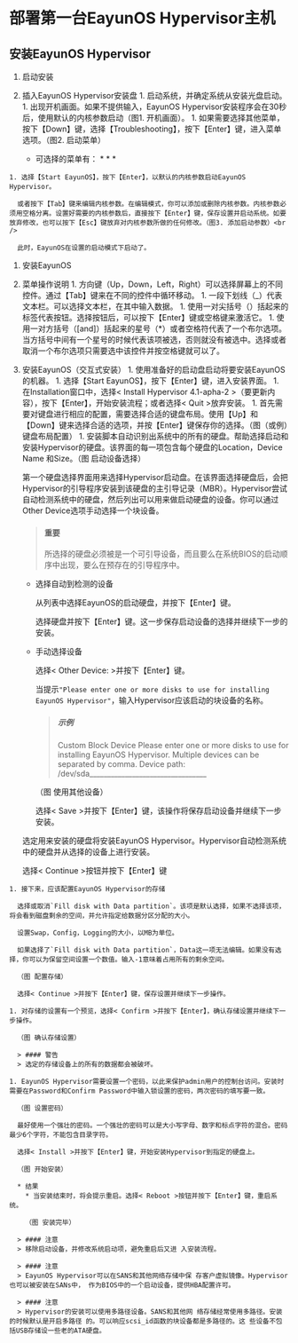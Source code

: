 # 部署第一台EayunOS Hypervisor主机
## 安装EayunOS Hypervisor
1. 启动安装
  1. 插入EayunOS Hypervisor安装盘
    1. 启动系统，并确定系统从安装光盘启动。
    1. 出现开机画面。如果不提供输入，EayunOS Hypervisor安装程序会在30秒后，使用默认的内核参数启动（图1. 开机画面）。
    1. 如果需要选择其他菜单，按下【Down】键，选择【Troubleshooting】，按下【Enter】键，进入菜单选项。（图2. 启动菜单）

      * 可选择的菜单有：
        * 
        * 
        *

    1. 选择【Start EayunOS】，按下【Enter】，以默认的内核参数启动EayunOS Hypervisor。

      或者按下【Tab】键来编辑内核参数。在编辑模式，你可以添加或删除内核参数。内核参数必须用空格分离。设置好需要的内核参数后，直接按下【Enter】键，保存设置并启动系统。如要放弃修改，也可以按下【Esc】键放弃对内核参数所做的任何修改。（图3. 添加启动参数）<br />

      此时，EayunOS在设置的启动模式下启动了。


1. 安装EayunOS
  1. 菜单操作说明
    1. 方向键（Up，Down，Left，Right）可以选择屏幕上的不同控件。通过【Tab】键来在不同的控件中循环移动。
    1. 一段下划线（_）代表文本栏。可以选择文本栏，在其中输入数据。
    1. 使用一对尖括号（<and>）括起来的标签代表按钮。选择按钮后，可以按下【Enter】键或空格键来激活它。
    1. 使用一对方括号（[and]）括起来的星号（*）或者空格符代表了一个布尔选项。当方括号中间有一个星号的时候代表该项被选，否则就没有被选中。选择或者取消一个布尔选项只需要选中该控件并按空格键就可以了。

  1. 安装EayunOS（交互式安装）
    1. 使用准备好的启动盘启动将要安装EayunOS的机器。
    1. 选择【Start EayunOS】，按下【Enter】键，进入安装界面。
    1. 在Installation窗口中，选择< Install Hypervisor 4.1-apha-2 >（要更新内容），按下【Enter】，开始安装流程；或者选择< Quit >放弃安装。
    1. 首先需要对键盘进行相应的配置，需要选择合适的键盘布局。使用【Up】和【Down】键来选择合适的选项，并按【Enter】键保存你的选择。（图（或例）键盘布局配置）
    1. 安装脚本自动识别出系统中的所有的硬盘。帮助选择启动和安装Hypervisor的硬盘。该界面的每一项包含每个硬盘的Location，Device Name 和Size。（图 启动设备选择）

      第一个硬盘选择界面用来选择Hypervisor启动盘。在该界面选择硬盘后，会把Hypervisor的引导程序安装到该硬盘的主引导记录（MBR）。Hypervisor尝试自动检测系统中的硬盘，然后列出可以用来做启动硬盘的设备。你可以通过Other Device选项手动选择一个块设备。

      > #### 重要
      > 所选择的硬盘必须被是一个可引导设备，而且要么在系统BIOS的启动顺序中出现，要么在预存在的引导程序中。

        * 选择自动到检测的设备

          从列表中选择EayunOS的启动硬盘，并按下【Enter】键。

          选择硬盘并按下【Enter】键。这一步保存启动设备的选择并继续下一步的安装。

        * 手动选择设备

          选择< Other Device: >并按下【Enter】键。

          当提示`"Please enter one or more disks to use for installing EayunOS Hypervisor"`，输入Hypervisor应该启动的块设备的名称。

          > ##### 示例
          > Custom Block Device
          > Please enter one or more disks to use for installing EayunOS Hypervisor. Multiple devices can be separated by comma.
          > Device path:           /dev/sda_________________________________

          （图 使用其他设备）

          选择< Save >并按下【Enter】键，该操作将保存启动设备并继续下一步安装。

      选定用来安装的硬盘将安装EayunOS Hypervisor。Hypervisor自动检测系统中的硬盘并从选择的设备上进行安装。

        选择< Continue >按钮并按下【Enter】键

    1. 接下来，应该配置EayunOS Hypervisor的存储

      选择或取消`Fill disk with Data partition`。该项是默认选择，如果不选择该项，将会看到磁盘剩余的空间，并允许指定给数据分区分配的大小。

      设置Swap，Config，Logging的大小，以MB为单位。

      如果选择了`Fill disk with Data partition`，Data这一项无法编辑。如果没有选择，你可以为保留空间设置一个数值。输入-1意味着占用所有的剩余空间。

      （图 配置存储）

      选择< Continue >并按下【Enter】键，保存设置并继续下一步操作。

    1. 对存储的设置有一个预览，选择< Confirm >并按下【Enter】，确认存储设置并继续下一步操作。

      （图 确认存储设置）

      > #### 警告
      > 选定的存储设备上的所有的数据都会被破坏。

    1. EayunOS Hypervisor需要设置一个密码，以此来保护admin用户的控制台访问。安装时需要在Password和Confirm Password中输入锁设置的密码，两次密码的填写要一致。

      （图 设置密码）

      最好使用一个强壮的密码。一个强壮的密码可以是大小写字母、数字和标点字符的混合。密码最少6个字符，不能包含目录字符。

      选择< Install >并按下【Enter】键，开始安装Hypervisor到指定的硬盘上。

      （图 开始安装）

      * 结果
        * 当安装结束时，将会提示重启。选择< Reboot >按钮并按下【Enter】键，重启系统。

        （图 安装完毕）

      > #### 注意
      > 移除启动设备，并修改系统启动项，避免重启后又进 入安装流程。

      > #### 注意
      > EayunOS Hypervisor可以在SANS和其他网络存储中保 存客户虚拟镜像。Hypervisor也可以被安装在SANs中， 作为BIOS中的一个启动设备，提供HBA配置许可。

      > #### 注意
      > Hypervisor的安装可以使用多路径设备。SANS和其他网 络存储经常使用多路径。安装的时候默认是开启多路径 的。可以响应scsi_id函数的块设备都是多路径的。这 些设备不包括USB存储设一些老的ATA硬盘。



